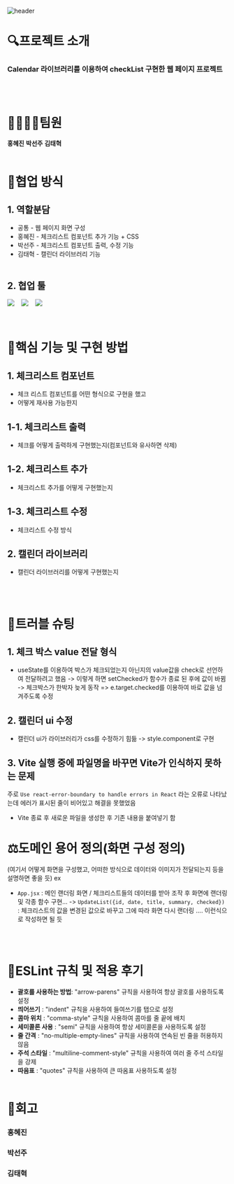 ![header](https://capsule-render.vercel.app/api?type=waving&color=gradient&height=300&section=header&text=Check%20List&fontSize=90&animation=fadeIn&fontAlignY=35&desc=Woori%20Fisa%20Project&descAlignY=51&descAlign=68)

# 🔍프로젝트 소개
### Calendar 라이브러리를 이용하여 checkList 구현한 웹 페이지 프로젝트
</br></br>

# 👨‍👩‍👧‍👦팀원
**홍혜진** **박선주** **김태혁**
</br></br>

# 🌝협업 방식

## 1. 역할분담
* 공통 - 웹 페이지 화면 구성
* 홍혜진 - 체크리스트 컴포넌트 추가 기능 + CSS
* 박선주 - 체크리스트 컴포넌트 출력, 수정 기능
* 김태혁 - 캘린더 라이브러리 기능
</br></br>

## 2. 협업 툴
<div style="display:flex; flex-wrap:wrap">
  <img style="margin-right:1rem" src="https://img.shields.io/badge/Git-F05032?style=for-the-badge&logo=Git&logoColor=white">
 <img style="margin-right:1rem" src="https://img.shields.io/badge/slack-4A154B?style=for-the-badge&logo=slack&logoColor=white">
 <img style="margin-right:1rem" src="https://img.shields.io/badge/ESLint-4B32C3?style=for-the-badge&logo=ESLint&logoColor=white">
</div>
</br></br>

# 🌟핵심 기능 및 구현 방법

## 1. 체크리스트 컴포넌트
- 체크 리스트 컴포넌트를 어떤 형식으로 구현을 했고
- 어떻게 재사용 가능한지
## 1-1. 체크리스트 출력
- 체크를 어떻게 출력하게 구현했는지(컴포넌트와 유사하면 삭제)
## 1-2. 체크리스트 추가
- 체크리스트 추가를 어떻게 구현했는지
## 1-3. 체크리스트 수정
- 체크리스트 수정 방식
## 2. 캘린더 라이브러리
- 캘린더 라이브러리를 어떻게 구현했는지




</br></br>
# 👀트러블 슈팅

## 1. 체크 박스 value 전달 형식
- useState를 이용하여 박스가 체크되었는지 아닌지의 value값을 check로 선언하여 전달하려고 했음 -> 이렇게 하면 setChecked가 함수가 종료 된 후에 값이 바뀜 -> 체크박스가 한박자 늦게 동작 => e.target.checked를 이용하여 바로 값을 넘겨주도록 수정

## 2. 캘린더 ui 수정
- 캘린더 ui가 라이브러리가 css를 수정하기 힘듦 -> style.component로 구현


## 3. Vite 실행 중에 파일명을 바꾸면 Vite가 인식하지 못하는 문제
주로 `Use react-error-boundary to handle errors in React` 라는 오류로 나타났는데 에러가 표시된 줄이 비어있고 해결을 못했었음
- Vite 종료 후 새로운 파일을 생성한 후 기존 내용을 붙여넣기 함


# ⚖️도메인 용어 정의(화면 구성 정의)
(여기서 어떻게 화면을 구성했고, 어떠한 방식으로 데이터와 이미지가 전달되는지 등을 설명하면 좋을 듯)
ex
- `App.jsx` : 메인 랜더링 화면 / 체크리스트들의 데이터를 받아 조작 후 화면에 랜더링 및 각종 함수 구현...
    -> `UpdateList({id, date, title, summary, checked})` : 체크리스트의 값을 변경된 값으로 바꾸고 그에 따라 화면 다시 랜더링
    .... 이런식으로 작성하면 될 듯

</br></br>

# 📖ESLint 규칙 및 적용 후기
* **괄호를 사용하는 방법**: "arrow-parens" 규칙을 사용하여 항상 괄호를 사용하도록 설정
* **띄어쓰기** : "indent" 규칙을 사용하여 들여쓰기를 탭으로 설정
* **콤마 위치** : "comma-style" 규칙을 사용하여 콤마를 줄 끝에 배치
* **세미콜론 사용** : "semi" 규칙을 사용하여 항상 세미콜론을 사용하도록 설정
* **줄 간격** : "no-multiple-empty-lines" 규칙을 사용하여 연속된 빈 줄을 허용하지 않음
* **주석 스타일** : "multiline-comment-style" 규칙을 사용하여 여러 줄 주석 스타일을 강제
* **따음표** : "quotes" 규칙을 사용하여 큰 따옴표 사용하도록 설정
</br></br>
# 📝회고

### **홍혜진**
>

### **박선주**
>

### **김태혁**
